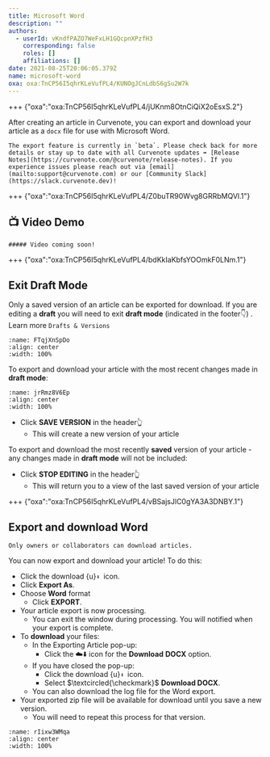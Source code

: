 ```yaml
---
title: Microsoft Word
description: ""
authors:
  - userId: vKndfPAZO7WeFxLH1GQcpnXPzfH3
    corresponding: false
    roles: []
    affiliations: []
date: 2021-08-25T20:06:05.379Z
name: microsoft-word
oxa: oxa:TnCP56I5qhrKLeVufPL4/KUNOgJCnLdbS6gSu2W7k
---
```


+++ {"oxa":"oxa:TnCP56I5qhrKLeVufPL4/jUKnm8OtnCiQiX2oEsxS.2"}

After creating an article in Curvenote, you can export and download your article as a `docx` file for use with Microsoft Word.

````{note}
The export feature is currently in `beta`. Please check back for more details or stay up to date with all Curvenote updates ➡️ [Release Notes](https://curvenote.com/@curvenote/release-notes). If you experience issues please reach out via [email](mailto:support@curvenote.com) or our [Community Slack](https://slack.curvenote.dev)!

````

+++ {"oxa":"oxa:TnCP56I5qhrKLeVufPL4/Z0buTR90Wvg8GRRbMQVl.1"}

## 📺 Video Demo

````{note}
##### Video coming soon!

````

+++ {"oxa":"oxa:TnCP56I5qhrKLeVufPL4/bdKkIaKbfsYOOmkF0LNm.1"}

## Exit Draft Mode

Only a saved version of an article can be exported for download. If you are editing a **draft** you will need to exit **draft mode** (indicated in the footer👇) . Learn more `Drafts & Versions`

```{figure} images/TnCP56I5qhrKLeVufPL4-d94DK2WzsIyus8Hqb4pq-v1.png
:name: FTqjXnSpDo
:align: center
:width: 100%
```

To export and download your article with the most recent changes made in **draft mode**:

```{figure} images/TnCP56I5qhrKLeVufPL4-XzFgTi9vwrgRY5S1SlIP-v1.png
:name: jrRmz8V6Ep
:align: center
:width: 100%
```

- Click **SAVE VERSION** in the header👆
  - This will create a new version of your article

To export and download the most recently **saved** version of your article - any changes made in **draft mode** will not be included:

- Click **STOP EDITING** in the header👆
  - This will return you to a view of the last saved version of your article

+++ {"oxa":"oxa:TnCP56I5qhrKLeVufPL4/vBSajsJlC0gYA3A3DNBY.1"}

## Export and download Word

````{warning}
Only owners or collaborators can download articles.

````

You can now export and download your article! To do this:

- Click the download {u}`⬇ `icon.
- Click **Export As**.
- Choose **Word** format
  - Click **EXPORT**.
- Your article export is now processing.
  - You can exit the window during processing. You will notified when your export is complete.
- To **download** your files:
  - In the Exporting Article pop-up:
    - Click the ☁️⬇️ icon for the **Download** **DOCX** option.
  - If you have closed the pop-up:
    - Click the download {u}`⬇ `icon.
    - Select $\textcircled{\checkmark}$ **Download DOCX**.
  - You can also download the log file for the Word export.
- Your exported zip file will be available for download until you save a new version.
  - You will need to repeat this process for that version.

```{figure} images/TnCP56I5qhrKLeVufPL4-vrVM4xJ3SGB38KPeWaCR-v1.gif
:name: rIixw3WMqa
:align: center
:width: 100%
```

